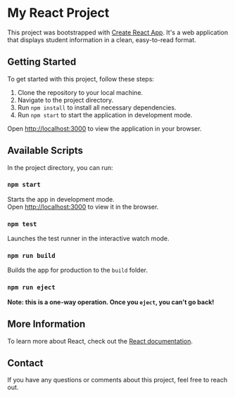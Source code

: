 # My React Project

This project was bootstrapped with [Create React App](https://github.com/facebook/create-react-app). It's a web application that displays student information in a clean, easy-to-read format.

## Getting Started

To get started with this project, follow these steps:

1. Clone the repository to your local machine.
2. Navigate to the project directory.
3. Run `npm install` to install all necessary dependencies.
4. Run `npm start` to start the application in development mode.

Open [http://localhost:3000](http://localhost:3000) to view the application in your browser.

## Available Scripts

In the project directory, you can run:

### `npm start`

Starts the app in development mode.\
Open [http://localhost:3000](http://localhost:3000) to view it in the browser.

### `npm test`

Launches the test runner in the interactive watch mode.

### `npm run build`

Builds the app for production to the `build` folder.

### `npm run eject`

**Note: this is a one-way operation. Once you `eject`, you can't go back!**

## More Information

To learn more about React, check out the [React documentation](https://reactjs.org/).

## Contact

If you have any questions or comments about this project, feel free to reach out.